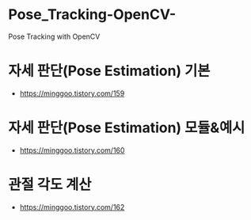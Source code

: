 # Pose_Tracking-OpenCV-

Pose Tracking with OpenCV

# 자세 판단(Pose Estimation) 기본

- https://minggoo.tistory.com/159

# 자세 판단(Pose Estimation) 모듈&예시

- https://minggoo.tistory.com/160

# 관절 각도 계산

- https://minggoo.tistory.com/162
